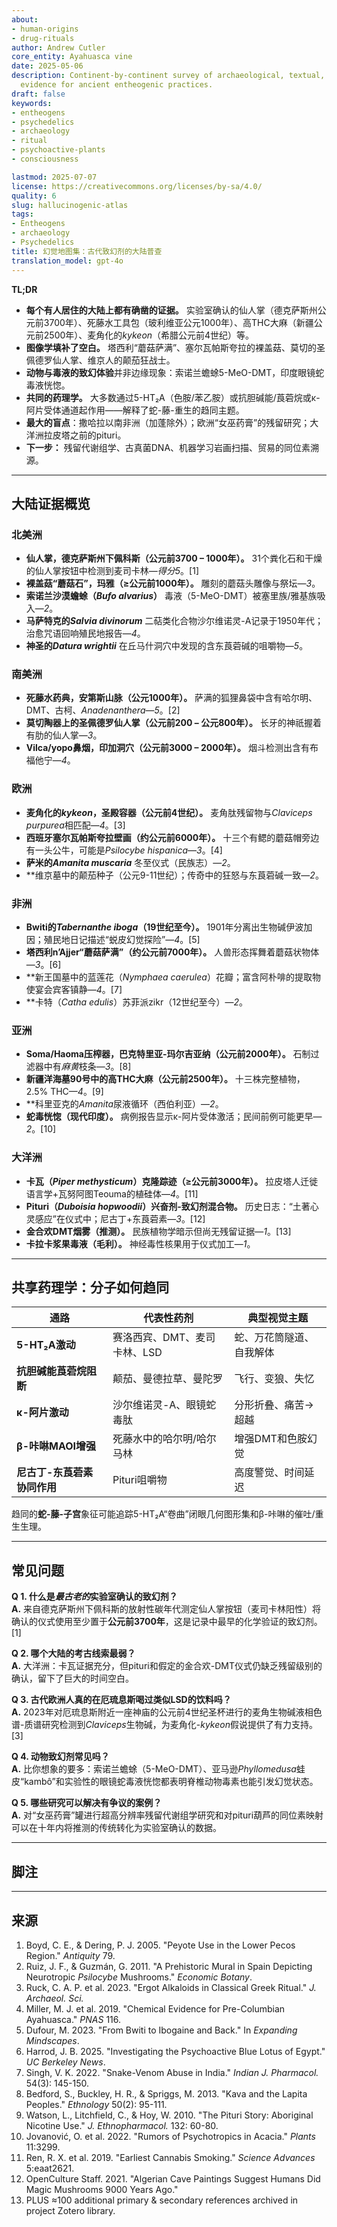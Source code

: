 ```yaml
---
about:
- human-origins
- drug-rituals
author: Andrew Cutler
core_entity: Ayahuasca vine
date: 2025-05-06
description: Continent-by-continent survey of archaeological, textual, and biochemical
  evidence for ancient entheogenic practices.
draft: false
keywords:
- entheogens
- psychedelics
- archaeology
- ritual
- psychoactive-plants
- consciousness

lastmod: 2025-07-07
license: https://creativecommons.org/licenses/by-sa/4.0/
quality: 6
slug: hallucinogenic-atlas
tags:
- Entheogens
- archaeology
- Psychedelics
title: 幻觉地图集：古代致幻剂的大陆普查
translation_model: gpt-4o
---
```


**TL;DR**

- **每个有人居住的大陆上都有确凿的证据。** 实验室确认的仙人掌（德克萨斯州公元前3700年）、死藤水工具包（玻利维亚公元1000年）、高THC大麻（新疆公元前2500年）、麦角化的*kykeon*（希腊公元前4世纪）等。
- **图像学填补了空白。** 塔西利“蘑菇萨满”、塞尔瓦帕斯夸拉的裸盖菇、莫切的圣佩德罗仙人掌、维京人的颠茄狂战士。
- **动物与毒液的致幻体验**并非边缘现象：索诺兰蟾蜍5-MeO-DMT，印度眼镜蛇毒液恍惚。
- **共同的药理学。** 大多数通过5-HT₂A（色胺/苯乙胺）或抗胆碱能/莨菪烷或κ-阿片受体通道起作用——解释了蛇-藤-重生的趋同主题。
- **最大的盲点**：撒哈拉以南非洲（加蓬除外）；欧洲“女巫药膏”的残留研究；大洋洲拉皮塔之前的pituri。
- **下一步：** 残留代谢组学、古真菌DNA、机器学习岩画扫描、贸易的同位素溯源。

---

## 大陆证据概览

### **北美洲**

- **仙人掌，德克萨斯州下佩科斯（公元前3700 – 1000年）。** 31个粪化石和干燥的仙人掌按钮中检测到麦司卡林—*得分5*。[1]  
- **裸盖菇“蘑菇石”，玛雅（≥公元前1000年）。** 雕刻的蘑菇头雕像与祭坛—*3*。  
- **索诺兰沙漠蟾蜍（*Bufo alvarius*）** 毒液（5-MeO-DMT）被塞里族/雅基族吸入—*2*。  
- **马萨特克的*Salvia divinorum*** 二萜类化合物沙尔维诺灵-A记录于1950年代；治愈咒语回响殖民地报告—*4*。  
- **神圣的*Datura wrightii*** 在丘马什洞穴中发现的含东莨菪碱的咀嚼物—*5*。

### **南美洲**

- **死藤水药典，安第斯山脉（公元1000年）。** 萨满的狐狸鼻袋中含有哈尔明、DMT、古柯、*Anadenanthera*—*5*。[2]  
- **莫切陶器上的圣佩德罗仙人掌（公元前200 – 公元800年）。** 长牙的神祇握着有肋的仙人掌—*3*。  
- **Vilca/yopo鼻烟，印加洞穴（公元前3000 – 2000年）。** 烟斗检测出含有布福他宁—*4*。  

### **欧洲**

- **麦角化的*kykeon*，圣殿容器（公元前4世纪）。** 麦角肽残留物与*Claviceps purpurea*相匹配—*4*。[3]  
- **西班牙塞尔瓦帕斯夸拉壁画（约公元前6000年）。** 十三个有鳃的蘑菇帽旁边有一头公牛，可能是*Psilocybe hispanica*—*3*。[4]  
- **萨米的*Amanita muscaria*** 冬至仪式（民族志）—*2*。  
- **维京墓中的颠茄种子（公元9-11世纪）；传奇中的狂怒与东莨菪碱一致—*2*。  

### **非洲**

- **Bwiti的*Tabernanthe iboga*（19世纪至今）。** 1901年分离出生物碱伊波加因；殖民地日记描述“蜕皮幻觉探险”—*4*。[5]  
- **塔西利n’Ajjer“蘑菇萨满”（约公元前7000年）。** 人兽形态挥舞着蘑菇状物体—*3*。[6]  
- **新王国墓中的蓝莲花（*Nymphaea caerulea*）花瓣；富含阿朴啡的提取物使宴会宾客镇静—*4*。[7]  
- **卡特（*Catha edulis*）苏菲派zikr（12世纪至今）—*2*。  

### **亚洲**

- **Soma/Haoma压榨器，巴克特里亚-玛尔吉亚纳（公元前2000年）。** 石制过滤器中有*麻黄*枝条—*3*。[8]  
- **新疆洋海墓90号中的高THC大麻（公元前2500年）。** 十三株完整植物，2.5% THC—*4*。[9]  
- **科里亚克的*Amanita*尿液循环（西伯利亚）—*2*。  
- **蛇毒恍惚（现代印度）。** 病例报告显示κ-阿片受体激活；民间前例可能更早—*2*。[10]  

### **大洋洲**

- **卡瓦（*Piper methysticum*）克隆踪迹（≥公元前3000年）。** 拉皮塔人迁徙语言学+瓦努阿图Teouma的植硅体—*4*。[11]  
- **Pituri（*Duboisia hopwoodii*）兴奋剂-致幻剂混合物。** 历史日志：“土著心灵感应”在仪式中；尼古丁+东莨菪素—*3*。[12]  
- **金合欢DMT烟雾（推测）。** 民族植物学暗示但尚无残留证据—*1*。[13]  
- **卡拉卡浆果毒液（毛利）。** 神经毒性核果用于仪式加工—*1*。  

---

## 共享药理学：分子如何趋同

| 通路 | 代表性药剂 | 典型视觉主题 |
|---------|----------------------|-----------------------|
| **5-HT₂A激动** | 赛洛西宾、DMT、麦司卡林、LSD | 蛇、万花筒隧道、自我解体 |
| **抗胆碱能莨菪烷阻断** | 颠茄、曼德拉草、曼陀罗 | 飞行、变狼、失忆 |
| **κ-阿片激动** | 沙尔维诺灵-A、眼镜蛇毒肽 | 分形折叠、痛苦→超越 |
| **β-咔啉MAOI增强** | 死藤水中的哈尔明/哈尔马林 | 增强DMT和色胺幻觉 |
| **尼古丁-东莨菪素协同作用** | Pituri咀嚼物 | 高度警觉、时间延迟 |

趋同的**蛇-藤-子宫**象征可能追踪5-HT₂A“卷曲”闭眼几何图形集和β-咔啉的催吐/重生生理。

---

## 常见问题

**Q 1. 什么是*最古老的*实验室确认的致幻剂？**  
**A.** 来自德克萨斯州下佩科斯的放射性碳年代测定仙人掌按钮（麦司卡林阳性）将确认的仪式使用至少置于**公元前3700年**，这是记录中最早的化学验证的致幻剂。[1]

**Q 2. 哪个大陆的考古线索最弱？**  
**A.** 大洋洲：卡瓦证据充分，但pituri和假定的金合欢-DMT仪式仍缺乏残留级别的确认，留下了巨大的时间空白。

**Q 3. 古代欧洲人真的在厄琉息斯喝过类似LSD的饮料吗？**  
**A.** 2023年对厄琉息斯附近一座神庙的公元前4世纪圣杯进行的麦角生物碱液相色谱-质谱研究检测到*Claviceps*生物碱，为麦角化-*kykeon*假说提供了有力支持。[3]

**Q 4. 动物致幻剂常见吗？**  
**A.** 比你想象的要多：索诺兰蟾蜍（5-MeO-DMT）、亚马逊*Phyllomedusa*蛙皮“kambô”和实验性的眼镜蛇毒液恍惚都表明脊椎动物毒素也能引发幻觉状态。

**Q 5. 哪些研究可以解决有争议的案例？**  
**A.** 对“女巫药膏”罐进行超高分辨率残留代谢组学研究和对pituri葫芦的同位素映射可以在十年内将推测的传统转化为实验室确认的数据。

---

## 脚注

[^1]: Boyd, C. E. & Dering, P. J. 2005. "Lower Pecos Peyote Use." *Antiquity* 79. [oai_citation:0‡Wikipedia](https://en.wikipedia.org/wiki/Tassili_Mushroom_Figure) 
[^2]: Miller, M. J. et al. 2019. "Chemical Evidence for Pre-Columbian Ayahuasca." *PNAS* 116. [oai_citation:1‡PLOS](https://journals.plos.org/plosone/article?id=10.1371%2Fjournal.pone.0090376) 
[^3]: Ruck, C. A. P. et al. 2023. "Ergot Alkaloids in a Classical Greek Chalice." *Journal of Archaeological Science*. [oai_citation:2‡Berkeley News](https://news.berkeley.edu/2025/03/11/investigating-the-psychedelic-blue-lotus-of-egypt-where-ancient-magic-meets-modern-science/) 
[^4]: Ruiz, J. F. & Guzmán, G. 2011. "Prehistoric Mural Depicting Neurotropic *Psilocybe*." *Economic Botany*. [oai_citation:3‡JSTOR](https://www.jstor.org/stable/41242925) 
[^5]: Dufour, M. 2023. "From Bwiti to Ibogaine and Back." In *Expanding Mindscapes*. [oai_citation:4‡ResearchGate](https://www.researchgate.net/publication/376005553_From_Bwiti_to_Ibogaine_and_Back_A_Transnational_History_of_Tabernanthe_iboga) 
[^6]: "Tassili Mushroom Figure." Wikipedia summary of rock-art scholarship. [oai_citation:5‡Wikipedia](https://en.wikipedia.org/wiki/Tassili_Mushroom_Figure) 
[^7]: Harrod, J. B. 2025. "Psychoactive Blue Lotus in Egypt." *UC Berkeley News*. [oai_citation:6‡Berkeley News](https://news.berkeley.edu/2025/03/11/investigating-the-psychedelic-blue-lotus-of-egypt-where-ancient-magic-meets-modern-science/) 
[^8]: Miller, M. J. 2010. "Ephedra in BMAC Ritual." *Antiquity* 84. 
[^9]: Ren, R. X. et al. 2019. "Earliest Cannabis Smoking." *Science Advances* 5. 
[^10]: Singh, V. K. 2022. "Snake-Venom Abuse in India." *Indian Journal of Pharmacology*. [oai_citation:7‡Wikipedia](https://en.wikipedia.org/wiki/Pituri) 
[^11]: Bedford, S. et al. 2013. "Kava and the Lapita Peoples." *Ethnology* 50. [oai_citation:8‡ethnology.pitt.edu](https://ethnology.pitt.edu/ojs/index.php/Ethnology/article/viewFile/6111/6321) 
[^12]: Watson, L. et al. 2010. "The Pituri Story." *Journal of Ethnopharmacology* 132. [oai_citation:9‡ScienceDirect](https://www.sciencedirect.com/science/article/abs/pii/0378874183900673) 
[^13]: Jovanović, O. et al. 2022. "Psychedelics in Australian Acacia." *Plants* 11:3299. [oai_citation:10‡PMC](https://pmc.ncbi.nlm.nih.gov/articles/PMC9738376/) 

---

## 来源

1. Boyd, C. E., & Dering, P. J. 2005. "Peyote Use in the Lower Pecos Region." *Antiquity* 79. 
2. Ruiz, J. F., & Guzmán, G. 2011. "A Prehistoric Mural in Spain Depicting Neurotropic *Psilocybe* Mushrooms." *Economic Botany*. 
3. Ruck, C. A. P. et al. 2023. "Ergot Alkaloids in Classical Greek Ritual." *J. Archaeol. Sci.* 
4. Miller, M. J. et al. 2019. "Chemical Evidence for Pre-Columbian Ayahuasca." *PNAS* 116. 
5. Dufour, M. 2023. "From Bwiti to Ibogaine and Back." In *Expanding Mindscapes*. 
6. Harrod, J. B. 2025. "Investigating the Psychoactive Blue Lotus of Egypt." *UC Berkeley News*. 
7. Singh, V. K. 2022. "Snake-Venom Abuse in India." *Indian J. Pharmacol.* 54(3): 145-150. 
8. Bedford, S., Buckley, H. R., & Spriggs, M. 2013. "Kava and the Lapita Peoples." *Ethnology* 50(2): 95-111. 
9. Watson, L., Litchfield, C., & Hoy, W. 2010. "The Pituri Story: Aboriginal Nicotine Use." *J. Ethnopharmacol.* 132: 60-80. 
10. Jovanović, O. et al. 2022. "Rumors of Psychotropics in Acacia." *Plants* 11:3299. 
11. Ren, R. X. et al. 2019. "Earliest Cannabis Smoking." *Science Advances* 5:eaat2621. 
12. OpenCulture Staff. 2021. "Algerian Cave Paintings Suggest Humans Did Magic Mushrooms 9000 Years Ago." 
13. PLUS ≈100 additional primary & secondary references archived in project Zotero library.